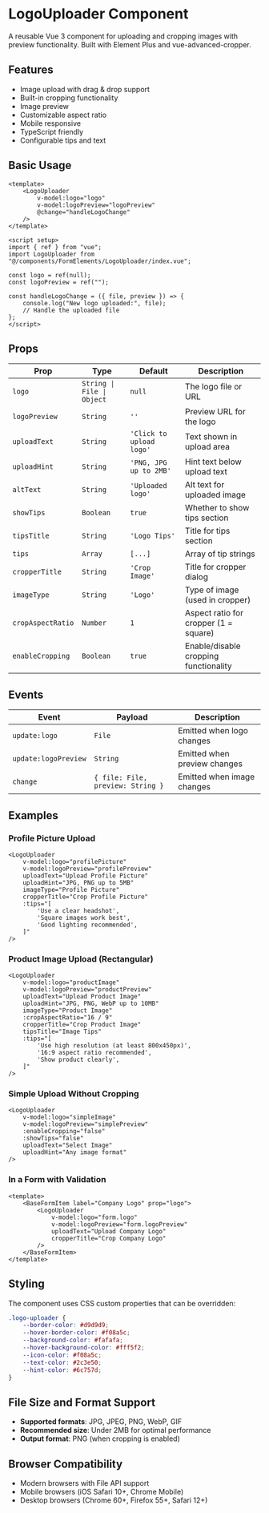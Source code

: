 # LogoUploader Component

A reusable Vue 3 component for uploading and cropping images with preview functionality. Built with Element Plus and vue-advanced-cropper.

## Features

-   Image upload with drag & drop support
-   Built-in cropping functionality
-   Image preview
-   Customizable aspect ratio
-   Mobile responsive
-   TypeScript friendly
-   Configurable tips and text

## Basic Usage

```vue
<template>
    <LogoUploader
        v-model:logo="logo"
        v-model:logoPreview="logoPreview"
        @change="handleLogoChange"
    />
</template>

<script setup>
import { ref } from "vue";
import LogoUploader from "@/components/FormElements/LogoUploader/index.vue";

const logo = ref(null);
const logoPreview = ref("");

const handleLogoChange = ({ file, preview }) => {
    console.log("New logo uploaded:", file);
    // Handle the uploaded file
};
</script>
```

## Props

| Prop              | Type                       | Default                  | Description                           |
| ----------------- | -------------------------- | ------------------------ | ------------------------------------- |
| `logo`            | `String \| File \| Object` | `null`                   | The logo file or URL                  |
| `logoPreview`     | `String`                   | `''`                     | Preview URL for the logo              |
| `uploadText`      | `String`                   | `'Click to upload logo'` | Text shown in upload area             |
| `uploadHint`      | `String`                   | `'PNG, JPG up to 2MB'`   | Hint text below upload text           |
| `altText`         | `String`                   | `'Uploaded logo'`        | Alt text for uploaded image           |
| `showTips`        | `Boolean`                  | `true`                   | Whether to show tips section          |
| `tipsTitle`       | `String`                   | `'Logo Tips'`            | Title for tips section                |
| `tips`            | `Array`                    | `[...]`                  | Array of tip strings                  |
| `cropperTitle`    | `String`                   | `'Crop Image'`           | Title for cropper dialog              |
| `imageType`       | `String`                   | `'Logo'`                 | Type of image (used in cropper)       |
| `cropAspectRatio` | `Number`                   | `1`                      | Aspect ratio for cropper (1 = square) |
| `enableCropping`  | `Boolean`                  | `true`                   | Enable/disable cropping functionality |

## Events

| Event                | Payload                           | Description                  |
| -------------------- | --------------------------------- | ---------------------------- |
| `update:logo`        | `File`                            | Emitted when logo changes    |
| `update:logoPreview` | `String`                          | Emitted when preview changes |
| `change`             | `{ file: File, preview: String }` | Emitted when image changes   |

## Examples

### Profile Picture Upload

```vue
<LogoUploader
    v-model:logo="profilePicture"
    v-model:logoPreview="profilePreview"
    uploadText="Upload Profile Picture"
    uploadHint="JPG, PNG up to 5MB"
    imageType="Profile Picture"
    cropperTitle="Crop Profile Picture"
    :tips="[
        'Use a clear headshot',
        'Square images work best',
        'Good lighting recommended',
    ]"
/>
```

### Product Image Upload (Rectangular)

```vue
<LogoUploader
    v-model:logo="productImage"
    v-model:logoPreview="productPreview"
    uploadText="Upload Product Image"
    uploadHint="JPG, PNG, WebP up to 10MB"
    imageType="Product Image"
    :cropAspectRatio="16 / 9"
    cropperTitle="Crop Product Image"
    tipsTitle="Image Tips"
    :tips="[
        'Use high resolution (at least 800x450px)',
        '16:9 aspect ratio recommended',
        'Show product clearly',
    ]"
/>
```

### Simple Upload Without Cropping

```vue
<LogoUploader
    v-model:logo="simpleImage"
    v-model:logoPreview="simplePreview"
    :enableCropping="false"
    :showTips="false"
    uploadText="Select Image"
    uploadHint="Any image format"
/>
```

### In a Form with Validation

```vue
<template>
    <BaseFormItem label="Company Logo" prop="logo">
        <LogoUploader
            v-model:logo="form.logo"
            v-model:logoPreview="form.logoPreview"
            uploadText="Upload Company Logo"
            cropperTitle="Crop Company Logo"
        />
    </BaseFormItem>
</template>
```

## Styling

The component uses CSS custom properties that can be overridden:

```css
.logo-uploader {
    --border-color: #d9d9d9;
    --hover-border-color: #f08a5c;
    --background-color: #fafafa;
    --hover-background-color: #fff5f2;
    --icon-color: #f08a5c;
    --text-color: #2c3e50;
    --hint-color: #6c757d;
}
```

## File Size and Format Support

-   **Supported formats**: JPG, JPEG, PNG, WebP, GIF
-   **Recommended size**: Under 2MB for optimal performance
-   **Output format**: PNG (when cropping is enabled)

## Browser Compatibility

-   Modern browsers with File API support
-   Mobile browsers (iOS Safari 10+, Chrome Mobile)
-   Desktop browsers (Chrome 60+, Firefox 55+, Safari 12+)
